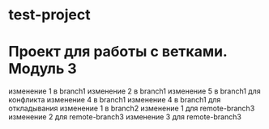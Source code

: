 # test-project
# Проект для работы с ветками. Модуль 3

изменение 1 в branch1
изменение 2 в branch1
изменение 5 в branch1 для конфликта
изменение 4 в branch1
изменение 4 в branch1 для откладывания
изменение 1 в branch2
изменение 1 для remote-branch3
изменение 2 для remote-branch3
изменение 3 для remote-branch3
